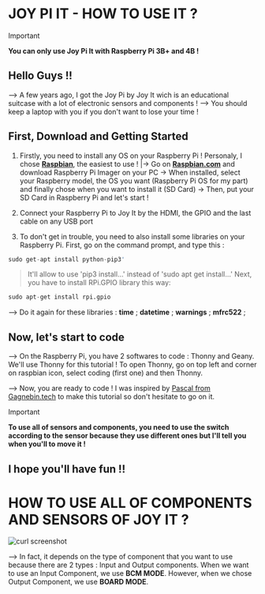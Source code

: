 # JOY PI IT - HOW TO USE IT ?

> [!IMPORTANT]
> **You can only use Joy Pi It with Raspberry Pi 3B+ and 4B !**

## Hello Guys !!

--> A few years ago, I got the Joy Pi by Joy It wich is an educational suitcase with a lot of electronic sensors and components !
--> You should keep a laptop with you if you don't want to lose your time !
        
## First, Download and Getting Started

1. Firstly, you need to install any OS on your Raspberry Pi ! Personaly, I chose [**Raspbian**](https://www.raspberrypi.com/software/), the easiest to use !
|-> Go on [**Raspbian.com**](https://www.raspberrypi.com/software/) and download Raspberry Pi Imager on your PC
        -> When installed, select your Raspberry model, the OS you want (Raspberry Pi OS for my part) and finally chose when you want to install it (SD Card)
        -> Then, put your SD Card in Raspberry Pi and let's start !

2. Connect your Raspberry Pi to Joy It by the HDMI, the GPIO and the last cable on any USB port
3. To don't get in trouble, you need to also install some libraries on your Raspberry Pi. First, go on the command prompt, and type this :
   
```python
sudo get-apt install python-pip3'
```
> It'll allow to use 'pip3 install...' instead of 'sudo apt get install...'
> Next, you have to install RPi.GPIO library this way:

```python
sudo apt-get install rpi.gpio
```

--> Do it again for these libraries : **time** ; **datetime** ; **warnings** ; **mfrc522** ;

## Now, let's start to code

--> On the Raspberry Pi, you have 2 softwares to code : Thonny and Geany. We'll use Thonny for this tutorial ! To open Thonny, go on top left and corner on raspbian 
    icon, select coding (first one) and then Thonny.

--> Now, you are ready to code ! I was inspired by [Pascal from Gagnebin.tech](https://gagnebin.tech/joy-pi/) to make this tutorial so don't hesitate to go on it.

> [!IMPORTANT]
> **To use all of sensors and components, you need to use the switch according to the sensor because they use different ones but I'll tell you when you'll to move it !**

## I hope you'll have fun !!

# HOW TO USE ALL OF COMPONENTS AND SENSORS OF JOY IT ?

![curl screenshot](![image](https://github.com/user-attachments/assets/61fa3ee0-ec86-44a5-83b0-255c72bd1169))


--> In fact, it depends on the type of component that you want to use because there are 2 types : Input and Output components. When we want to use an Input Component, we use **BCM MODE**. However, when we chose Output Component, we use **BOARD MODE**. 
